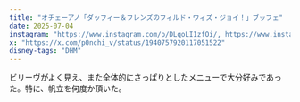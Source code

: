 ```yaml
---
title: "オチェーアノ「ダッフィー＆フレンズのフィルド・ウィズ・ジョイ！」ブッフェ"
date: 2025-07-04
instagram: "https://www.instagram.com/p/DLqoLI1zfOi/, https://www.instagram.com/p/DLriijvTarA/"
x: "https://x.com/p0nchi_v/status/1940757920117051522"
disney-tags: "DHM"
---
```


ビリーヴがよく見え、また全体的にさっぱりとしたメニューで大分好みであった。特に、帆立を何度か頂いた。